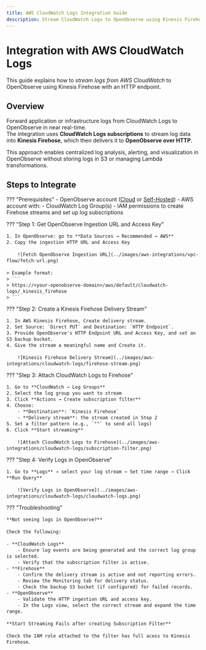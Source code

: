 ```yaml
---
title: AWS CloudWatch Logs Integration Guide
description: Stream CloudWatch Logs to OpenObserve using Kinesis Firehose and HTTP delivery.
---
```


# Integration with AWS CloudWatch Logs

This guide explains how to *stream logs from AWS CloudWatch* to OpenObserve using Kinesis Firehose with an HTTP endpoint.

## Overview

Forward application or infrastructure logs from CloudWatch Logs to OpenObserve in near real-time.  
The integration uses **CloudWatch Logs subscriptions** to stream log data into **Kinesis Firehose**, which then delivers it to **OpenObserve over HTTP**.

This approach enables centralized log analysis, alerting, and visualization in OpenObserve without storing logs in S3 or managing Lambda transformations.

## Steps to Integrate

??? "Prerequisites"
    - OpenObserve account ([Cloud](https://cloud.openobserve.ai/web/) or [Self-Hosted](../../../quickstart/#self-hosted-installation))
    - AWS account with:
        - CloudWatch Log Group(s)
        - IAM permissions to create Firehose streams and set up log subscriptions

??? "Step 1: Get OpenObserve Ingestion URL and Access Key"

    1. In OpenObserve: go to **Data Sources → Recommended → AWS**
    2. Copy the ingestion HTTP URL and Access Key

        ![Fetch OpenObserve Ingestion URL](../images/aws-integrations/vpc-flow/fetch-url.png)

    > Example format:
    > ```
    > https://<your-openobserve-domain>/aws/default/cloudwatch-logs/_kinesis_firehose
    > ```


??? "Step 2: Create a Kinesis Firehose Delivery Stream"

    1. In AWS Kinesis Firehose, Create delivery stream.
    2. Set Source: `Direct PUT` and Destination: `HTTP Endpoint`.
    3. Provide OpenObserve's HTTP Endpoint URL and Access Key, and set an S3 backup bucket.
    4. Give the stream a meaningful name and Create it.

        ![Kinesis Firehose Delivery Stream](../images/aws-integrations/cloudwatch-logs/firehose-stream.png)

??? "Step 3: Attach CloudWatch Logs to Firehose"

    1. Go to **CloudWatch → Log Groups**
    2. Select the log group you want to stream
    3. Click **Actions → Create subscription filter**
    4. Choose:
        - **Destination**: `Kinesis Firehose`
        - **Delivery stream**: the stream created in Step 2
    5. Set a filter pattern (e.g., `""` to send all logs)
    6. Click **Start streaming**

        ![Attach CloudWatch Logs to Firehose](../images/aws-integrations/cloudwatch-logs/subscription-filter.png)

??? "Step 4: Verify Logs in OpenObserve"

    1. Go to **Logs** → select your log stream → Set time range → Click **Run Query**

        ![Verify Logs in OpenObserve](../images/aws-integrations/cloudwatch-logs/cloudwatch-logs.png)

??? "Troubleshooting"

    **Not seeing logs in OpenObserve?**
    
    Check the following:

    - **CloudWatch Logs**  
        - Ensure log events are being generated and the correct log group is selected.  
        - Verify that the subscription filter is active.
    - **Firehose**  
        - Confirm the delivery stream is active and not reporting errors.  
        - Review the Monitoring tab for delivery status.  
        - Check the backup S3 bucket (if configured) for failed records.
    - **OpenObserve**  
        - Validate the HTTP ingestion URL and access key.  
        - In the Logs view, select the correct stream and expand the time range.

    **Start Streaming Fails after creating Subscription Filter**

    Check the IAM role attached to the filter has full acess to Kinesis Firehose.